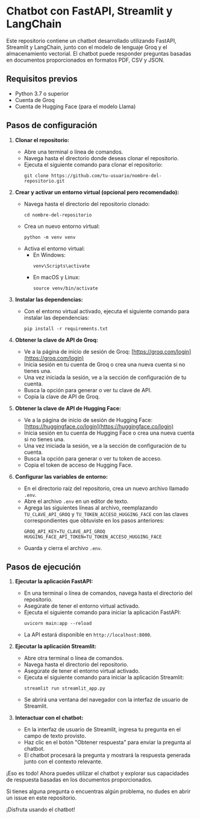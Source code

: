 # Chatbot con FastAPI, Streamlit y LangChain

Este repositorio contiene un chatbot desarrollado utilizando FastAPI, Streamlit y LangChain, junto con el modelo de lenguaje Groq y el almacenamiento vectorial. El chatbot puede responder preguntas basadas en documentos proporcionados en formatos PDF, CSV y JSON.

## Requisitos previos
- Python 3.7 o superior
- Cuenta de Groq
- Cuenta de Hugging Face (para el modelo Llama)

## Pasos de configuración

1. **Clonar el repositorio:**
   - Abre una terminal o línea de comandos.
   - Navega hasta el directorio donde deseas clonar el repositorio.
   - Ejecuta el siguiente comando para clonar el repositorio:
     ```
     git clone https://github.com/tu-usuario/nombre-del-repositorio.git
     ```

2. **Crear y activar un entorno virtual (opcional pero recomendado):**
   - Navega hasta el directorio del repositorio clonado:
     ```
     cd nombre-del-repositorio
     ```
   - Crea un nuevo entorno virtual:
     ```
     python -m venv venv
     ```
   - Activa el entorno virtual:
     - En Windows:
       ```
       venv\Scripts\activate
       ```
     - En macOS y Linux:
       ```
       source venv/bin/activate
       ```

3. **Instalar las dependencias:**
   - Con el entorno virtual activado, ejecuta el siguiente comando para instalar las dependencias:
     ```
     pip install -r requirements.txt
     ```

4. **Obtener la clave de API de Groq:**
   - Ve a la página de inicio de sesión de Groq: [https://groq.com/login](https://groq.com/login)
   - Inicia sesión en tu cuenta de Groq o crea una nueva cuenta si no tienes una.
   - Una vez iniciada la sesión, ve a la sección de configuración de tu cuenta.
   - Busca la opción para generar o ver tu clave de API.
   - Copia la clave de API de Groq.

5. **Obtener la clave de API de Hugging Face:**
   - Ve a la página de inicio de sesión de Hugging Face: [https://huggingface.co/login](https://huggingface.co/login)
   - Inicia sesión en tu cuenta de Hugging Face o crea una nueva cuenta si no tienes una.
   - Una vez iniciada la sesión, ve a la sección de configuración de tu cuenta.
   - Busca la opción para generar o ver tu token de acceso.
   - Copia el token de acceso de Hugging Face.

6. **Configurar las variables de entorno:**
   - En el directorio raíz del repositorio, crea un nuevo archivo llamado `.env`.
   - Abre el archivo `.env` en un editor de texto.
   - Agrega las siguientes líneas al archivo, reemplazando `TU_CLAVE_API_GROQ` y `TU_TOKEN_ACCESO_HUGGING_FACE` con las claves correspondientes que obtuviste en los pasos anteriores:
     ```
     GROQ_API_KEY=TU_CLAVE_API_GROQ
     HUGGING_FACE_API_TOKEN=TU_TOKEN_ACCESO_HUGGING_FACE
     ```
   - Guarda y cierra el archivo `.env`.

## Pasos de ejecución

1. **Ejecutar la aplicación FastAPI:**
   - En una terminal o línea de comandos, navega hasta el directorio del repositorio.
   - Asegúrate de tener el entorno virtual activado.
   - Ejecuta el siguiente comando para iniciar la aplicación FastAPI:
     ```
     uvicorn main:app --reload
     ```
   - La API estará disponible en `http://localhost:8000`.

2. **Ejecutar la aplicación Streamlit:**
   - Abre otra terminal o línea de comandos.
   - Navega hasta el directorio del repositorio.
   - Asegúrate de tener el entorno virtual activado.
   - Ejecuta el siguiente comando para iniciar la aplicación Streamlit:
     ```
     streamlit run streamlit_app.py
     ```
   - Se abrirá una ventana del navegador con la interfaz de usuario de Streamlit.

3. **Interactuar con el chatbot:**
   - En la interfaz de usuario de Streamlit, ingresa tu pregunta en el campo de texto provisto.
   - Haz clic en el botón "Obtener respuesta" para enviar la pregunta al chatbot.
   - El chatbot procesará la pregunta y mostrará la respuesta generada junto con el contexto relevante.

¡Eso es todo! Ahora puedes utilizar el chatbot y explorar sus capacidades de respuesta basadas en los documentos proporcionados.

Si tienes alguna pregunta o encuentras algún problema, no dudes en abrir un issue en este repositorio.

¡Disfruta usando el chatbot!
